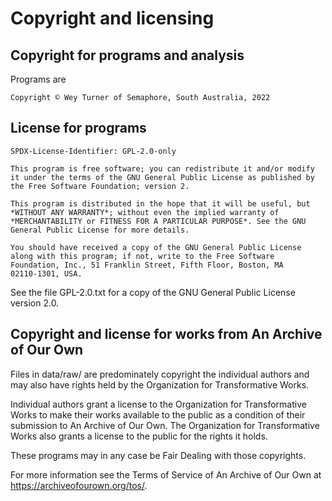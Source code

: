 Copyright and licensing
=======================


Copyright for programs and analysis
-----------------------------------

Programs are

    Copyright © Wey Turner of Semaphore, South Australia, 2022


License for programs
--------------------

    SPDX-License-Identifier: GPL-2.0-only

    This program is free software; you can redistribute it and/or modify
    it under the terms of the GNU General Public License as published by
    the Free Software Foundation; version 2.

    This program is distributed in the hope that it will be useful, but
    *WITHOUT ANY WARRANTY*; without even the implied warranty of
    *MERCHANTABILITY or FITNESS FOR A PARTICULAR PURPOSE*. See the GNU
    General Public License for more details.

    You should have received a copy of the GNU General Public License
    along with this program; if not, write to the Free Software
    Foundation, Inc., 51 Franklin Street, Fifth Floor, Boston, MA
    02110-1301, USA.

See the file GPL-2.0.txt for a copy of the GNU General Public License
version 2.0.


Copyright and license for works from An Archive of Our Own
----------------------------------------------------------

Files in data/raw/ are predominately copyright the individual authors
and may also have rights held by the Organization for Transformative
Works.

Individual authors grant a license to the Organization for
Transformative Works to make their works available to the public as a
condition of their submission to An Archive of Our Own. The
Organization for Transformative Works also grants a license to the
public for the rights it holds.

These programs may in any case be Fair Dealing with those copyrights.

For more information see the Terms of Service of An Archive of Our Own
at <https://archiveofourown.org/tos/>.
